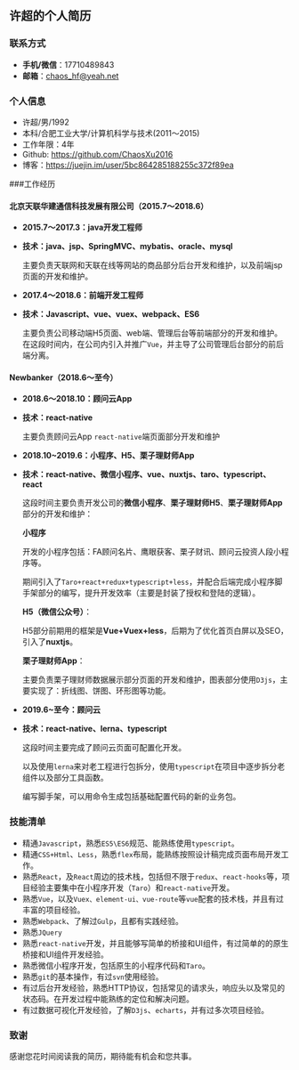 ## 许超的个人简历

### 联系方式

+ **手机/微信**：17710489843
+ **邮箱**：chaos_hf@yeah.net

### 个人信息

+ 许超/男/1992
+ 本科/合肥工业大学/计算机科学与技术(2011～2015)
+ 工作年限：4年
+ Github: https://github.com/ChaosXu2016
+ 博客：https://juejin.im/user/5bc864285188255c372f89ea

###工作经历

#### 北京天联华建通信科技发展有限公司（2015.7～2018.6）

+ **2015.7～2017.3：java开发工程师**

+ **技术：java、jsp、SpringMVC、mybatis、oracle、mysql**

  主要负责天联网和天联在线等网站的商品部分后台开发和维护，以及前端jsp页面的开发和维护。

  

+ **2017.4～2018.6：前端开发工程师**

+ **技术：Javascript、vue、vuex、webpack、ES6**

  主要负责公司移动端H5页面、web端、管理后台等前端部分的开发和维护。在这段时间内，在公司内引入并推广`Vue`，并主导了公司管理后台部分的前后端分离。

  

#### Newbanker（2018.6～至今）

+ **2018.6～2018.10：顾问云App**

+ **技术：react-native**

  主要负责顾问云App `react-native`端页面部分开发和维护

  

+ **2018.10~2019.6：小程序、H5、栗子理财师App**

+ **技术：react-native、微信小程序、vue、nuxtjs、taro、typescript、react**

  这段时间主要负责开发公司的**微信小程序**、**栗子理财师H5**、**栗子理财师App**部分的开发和维护：  

  **小程序**

  开发的小程序包括：FA顾问名片、鹰眼获客、栗子财讯、顾问云投资人段小程序等。

  期间引入了`Taro+react+redux+typescript+less`，并配合后端完成小程序脚手架部分的编写，提升开发效率（主要是封装了授权和登陆的逻辑）。  

  **H5（微信公众号）**：

  H5部分前期用的框架是**Vue+Vuex+less**，后期为了优化首页白屏以及SEO，引入了**nuxtjs**。

  **栗子理财师App**：

  主要负责栗子理财师数据展示部分页面的开发和维护，图表部分使用`D3js`，主要实现了：折线图、饼图、环形图等功能。

  

+ **2019.6~至今：顾问云**

+ **技术：react-native、lerna、typescript**

  这段时间主要完成了顾问云页面可配置化开发。

  以及使用`lerna`来对老工程进行包拆分，使用`typescript`在项目中逐步拆分老组件以及部分工具函数。

  编写脚手架，可以用命令生成包括基础配置代码的新的业务包。

  

### 技能清单

+ 精通`Javascript`，熟悉`ES5\ES6`规范、能熟练使用`typescript`。
+ 精通`CSS+Html`、`Less`，熟悉`flex`布局，能熟练按照设计稿完成页面布局开发工作。
+ 熟悉`React`，及`React`周边的技术栈，包括但不限于`redux`、`react-hooks`等，项目经验主要集中在小程序开发（`Taro`）和`react-native`开发。
+ 熟悉`Vue`，以及`Vuex、element-ui、vue-route`等`vue`配套的技术栈，并且有过丰富的项目经验。
+ 熟悉`Webpack`、了解过`Gulp`，且都有实践经验。
+ 熟悉`JQuery`
+ 熟悉`react-native`开发，并且能够写简单的桥接和UI组件，有过简单的的原生桥接和UI组件开发经验。
+ 熟悉微信小程序开发，包括原生的小程序代码和`Taro`。
+ 熟悉`git`的基本操作，有过`svn`使用经验。
+ 有过后台开发经验，熟悉HTTP协议，包括常见的请求头，响应头以及常见的状态码。在开发过程中能熟练的定位和解决问题。
+ 有过数据可视化开发经验，了解`D3js`、`echarts`，并有过多次项目经验。



### 致谢

感谢您花时间阅读我的简历，期待能有机会和您共事。

